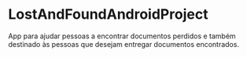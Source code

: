 # LostAndFoundAndroidProject
App para ajudar pessoas a encontrar documentos perdidos e também destinado às pessoas que desejam entregar documentos encontrados.
